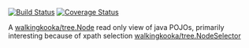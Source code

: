 [![Build Status](https://travis-ci.com/mP1/walkingkooka-tree-pojo.svg?branch=master)](https://travis-ci.com/mP1/walkingkooka-tree-pojo.svg?branch=master)
[![Coverage Status](https://coveralls.io/repos/github/mP1/walkingkooka-tree-pojo/badge.svg?branch=master)](https://coveralls.io/github/mP1/walkingkooka-tree-pojo?branch=master)

A [walkingkooka/tree.Node](https://github.com/mP1/walkingkooka/blob/master/Node.md) read only view of java POJOs, primarily interesting because of xpath selection [walkingkooka/tree.NodeSelector](https://github.com/mP1/walkingkooka/blob/master/src/main/java/walkingkooka/tree/select/NodeSelector.java)